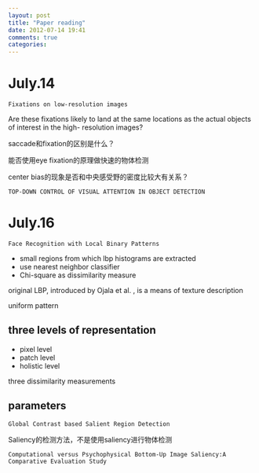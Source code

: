 ```yaml
---
layout: post
title: "Paper reading"
date: 2012-07-14 19:41
comments: true
categories: 
---
```

July.14
=======

	Fixations on low-resolution images

Are these fixations likely to land at the same locations as the actual objects of interest in the high-
resolution images?

saccade和fixation的区别是什么？

能否使用eye fixation的原理做快速的物体检测

center bias的现象是否和中央感受野的密度比较大有关系？


	TOP-DOWN CONTROL OF VISUAL ATTENTION IN OBJECT DETECTION


July.16
=======

	Face Recognition with Local Binary Patterns

- small regions from which lbp histograms are extracted
- use nearest neighbor classifier
- Chi-square as dissimilarity measure

original LBP, introduced by Ojala et al. , is a means of texture description

uniform pattern

three levels of representation
------------------------------

- pixel level
- patch level
- holistic level

three dissimilarity measurements


parameters
----------

	Global Contrast based Salient Region Detection

Saliency的检测方法，不是使用saliency进行物体检测


	Computational versus Psychophysical Bottom-Up Image Saliency:A Comparative Evaluation Study

